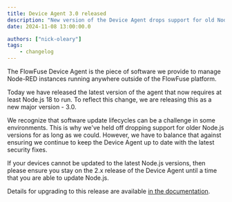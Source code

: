 ```yaml
---
title: Device Agent 3.0 released
description: "New version of the Device Agent drops support for old Node.js versions"
date: 2024-11-08 13:00:00.0

authors: ["nick-oleary"]
tags:
    - changelog
---
```


The FlowFuse Device Agent is the piece of software we provide to manage Node-RED instances running anywhere outside of the FlowFuse platform.

Today we have released the latest version of the agent that now requires at least Node.js 18 to run. To reflect this change, we are releasing this as a new major version - 3.0.

We recognize that software update lifecycles can be a challenge in some environments. This is why we've held off dropping support for older Node.js versions for as long as we could. However, we have to balance that against ensuring we continue to keep the Device Agent up to date with the latest security fixes.

If your devices cannot be updated to the latest Node.js versions, then please ensure you stay on the 2.x release of the Device Agent until a time that you are able to update Node.js.

Details for upgrading to this release are available [in the documentation](https://flowfuse.com/docs/device-agent/install/#upgrading-the-agent).
